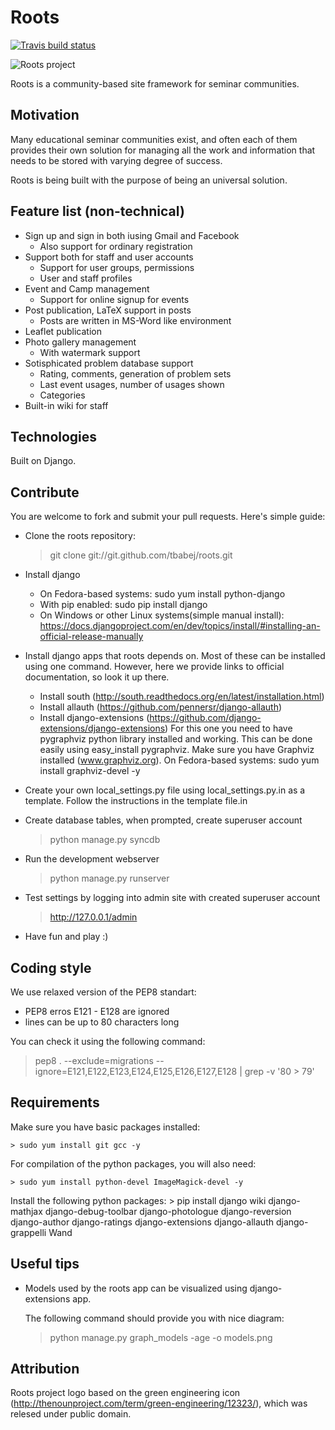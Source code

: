 Roots
=====

[![Travis build status](https://travis-ci.org/tbabej/roots.svg?branch=master)](https://travis-ci.org/tbabej/roots)

![Roots project](https://raw.githubusercontent.com/tbabej/roots/master/base/static/logo.png  "Roots project")

Roots is a community-based site framework for seminar communities.

Motivation
----------

Many educational seminar communities exist, and often each of them provides their own solution for managing all the work and information that needs to be stored with varying degree of success.

Roots is being built with the purpose of being an universal solution.


Feature list (non-technical)
---------------------------

 - Sign up and sign in both iusing Gmail and Facebook
   - Also support for ordinary registration
 - Support both for staff and user accounts
   - Support for user groups, permissions
   - User and staff profiles
 - Event and Camp management
   - Support for online signup for events
 - Post publication, LaTeX support in posts
   - Posts are written in MS-Word like environment
 - Leaflet publication
 - Photo gallery management
   - With watermark support
 - Sotisphicated problem database support
   - Rating, comments, generation of problem sets
   - Last event usages, number of usages shown
   - Categories
 - Built-in wiki for staff


Technologies
------------

Built on Django.

Contribute
----------

You are welcome to fork and submit your pull requests. Here's simple guide:

* Clone the roots repository:
    > git clone git://git.github.com/tbabej/roots.git

* Install django
  - On Fedora-based systems:
    sudo yum install python-django
  - With pip enabled:
    sudo pip install django
  - On Windows or other Linux systems(simple manual install):
    https://docs.djangoproject.com/en/dev/topics/install/#installing-an-official-release-manually

* Install django apps that roots depends on. Most of these can be installed using one
  command. However, here we provide links to official documentation, so look it up there.

  - Install south (http://south.readthedocs.org/en/latest/installation.html)
  - Install allauth (https://github.com/pennersr/django-allauth)
  - Install django-extensions (https://github.com/django-extensions/django-extensions)
    For this one you need to have pygraphviz python library installed and working.
    This can be done easily using easy_install pygraphviz.  Make sure you have Graphviz
    installed (www.graphviz.org). On Fedora-based systems: sudo yum install graphviz-devel -y

* Create your own local_settings.py file using local_settings.py.in as a template.
  Follow the instructions in the template file.in

* Create database tables, when prompted, create superuser account
    > python manage.py syncdb

* Run the development webserver
    > python manage.py runserver

* Test settings by logging into admin site with created superuser account
    > http://127.0.0.1/admin

* Have fun and play :)

Coding style
------------

We use relaxed version of the PEP8 standart:
* PEP8 erros E121 - E128 are ignored
* lines can be up to 80 characters long

You can check it using the following command:
> pep8 . --exclude=migrations --ignore=E121,E122,E123,E124,E125,E126,E127,E128 | grep -v '80 > 79'


Requirements
------------

Make sure you have basic packages installed:

    > sudo yum install git gcc -y

For compilation of the python packages, you will also need:

    > sudo yum install python-devel ImageMagick-devel -y

Install the following python packages:
    > pip install django wiki django-mathjax django-debug-toolbar django-photologue django-reversion django-author django-ratings django-extensions django-allauth django-grappelli Wand 


Useful tips
-----------

* Models used by the roots app can be visualized using django-extensions app.

  The following command should provide you with nice diagram:

  > python manage.py graph_models -age -o models.png


Attribution
-----------

Roots project logo based on the green engineering icon (http://thenounproject.com/term/green-engineering/12323/), which was relesed under public domain.
